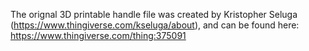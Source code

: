 The orignal 3D printable handle file was created by 
Kristopher Seluga (https://www.thingiverse.com/kseluga/about),
and can be found here: https://www.thingiverse.com/thing:375091
